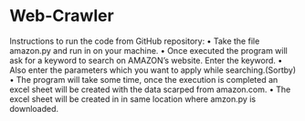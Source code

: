 # Web-Crawler
Instructions to run the code from GitHub repository:
	•	Take the file amazon.py and run in on your machine.
	•	Once executed the program will ask for a keyword to search on AMAZON’s website. Enter the keyword.
	• Also enter the parameters which you want to apply while searching.(Sortby)
	•	The program will take some time, once the execution is completed an excel sheet will be created with the data scarped from amazon.com.
	•	The excel sheet will be created in in same location where amzon.py is downloaded.
